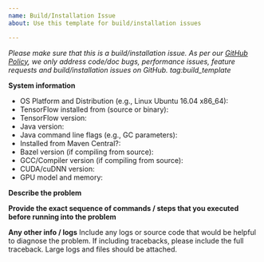 ```yaml
---
name: Build/Installation Issue
about: Use this template for build/installation issues

---
```


<em>Please make sure that this is a build/installation issue. As per our [GitHub Policy](https://github.com/tensorflow/tensorflow/blob/master/ISSUES.md), we only address code/doc bugs, performance issues, feature requests and build/installation issues on GitHub. tag:build_template</em>

**System information**
- OS Platform and Distribution (e.g., Linux Ubuntu 16.04 x86\_64):
- TensorFlow installed from (source or binary):
- TensorFlow version:
- Java version:
- Java command line flags (e.g., GC parameters):
- Installed from Maven Central?:
- Bazel version (if compiling from source):
- GCC/Compiler version (if compiling from source):
- CUDA/cuDNN version:
- GPU model and memory:


**Describe the problem**

**Provide the exact sequence of commands / steps that you executed before running into the problem**

**Any other info / logs**
Include any logs or source code that would be helpful to diagnose the problem. If including tracebacks, please include the full traceback. Large logs and files should be attached.
